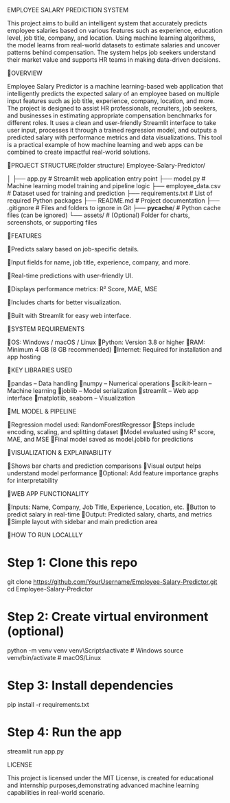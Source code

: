 EMPLOYEE SALARY PREDICTION SYSTEM

This project aims to build an intelligent system that accurately predicts employee salaries based on various features such as experience, education level, job title, company, and location.
Using machine learning algorithms, the model learns from real-world datasets to estimate salaries and uncover patterns behind compensation.
The system helps job seekers understand their market value and supports HR teams in making data-driven decisions.

📌OVERVIEW

Employee Salary Predictor is a machine learning-based web application that intelligently predicts the expected salary of an employee based on multiple input features such as job title, experience, company, location, and more. The project is designed to assist HR professionals, recruiters, job seekers, and businesses in estimating appropriate compensation benchmarks for different roles. It uses a clean and user-friendly Streamlit interface to take user input, processes it through a trained regression model, and outputs a predicted salary with performance metrics and data visualizations. This tool is a practical example of how machine learning and web apps can be combined to create impactful real-world solutions.

📁PROJECT STRUCTURE(folder structure)
Employee-Salary-Predictor/

│
├── app.py                 # Streamlit web application entry point
├── model.py               # Machine learning model training and pipeline logic
├── employee_data.csv      # Dataset used for training and prediction
├── requirements.txt       # List of required Python packages
├── README.md              # Project documentation
├── .gitignore             # Files and folders to ignore in Git
├── __pycache__/           # Python cache files (can be ignored)
└── assets/                # (Optional) Folder for charts, screenshots, or supporting files

📌FEATURES

🔹Predicts salary based on job-specific details.

🔹Input fields for name, job title, experience, company, and more.

🔹Real-time predictions with user-friendly UI.

🔹Displays performance metrics: R² Score, MAE, MSE

🔹Includes charts for better visualization.

🔹Built with Streamlit for easy web interface.

📌SYSTEM REQUIREMENTS

🔹OS: Windows / macOS / Linux
🔹Python: Version 3.8 or higher
🔹RAM: Minimum 4 GB (8 GB recommended)
🔹Internet: Required for installation and app hosting

📌KEY LIBRARIES USED

🔹pandas – Data handling
🔹numpy – Numerical operations
🔹scikit-learn – Machine learning
🔹joblib – Model serialization
🔹streamlit – Web app interface
🔹matplotlib, seaborn – Visualization

📌ML MODEL & PIPELINE

🔹Regression model used: RandomForestRegressor
🔹Steps include encoding, scaling, and splitting dataset
🔹Model evaluated using R² score, MAE, and MSE
🔹Final model saved as model.joblib for predictions

📌VISUALIZATION & EXPLAINABILITY

🔹Shows bar charts and prediction comparisons
🔹Visual output helps understand model performance
🔹Optional: Add feature importance graphs for interpretability

📌WEB APP FUNCTIONALITY

🔹Inputs: Name, Company, Job Title, Experience, Location, etc.
🔹Button to predict salary in real-time
🔹Output: Predicted salary, charts, and metrics
🔹Simple layout with sidebar and main prediction area

📌HOW TO RUN LOCALLLY

# Step 1: Clone this repo
git clone https://github.com/YourUsername/Employee-Salary-Predictor.git
cd Employee-Salary-Predictor

# Step 2: Create virtual environment (optional)
python -m venv venv
venv\Scripts\activate  # Windows
source venv/bin/activate  # macOS/Linux

# Step 3: Install dependencies
pip install -r requirements.txt

# Step 4: Run the app
streamlit run app.py

LICENSE

This project is licensed under the MIT License, is created for educational and internship purposes,demonstrating advanced machine learning capabilities in real-world scenario.








